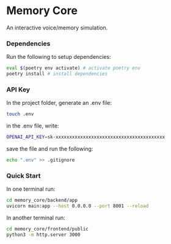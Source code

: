 # Memory Core
An interactive voice/memory simulation.

### Dependencies
Run the following to setup dependencies:
```bash
eval $(poetry env activate) # activate poetry env
poetry install # install dependencies
```
### API Key
In the project folder, generate an .env file:
```bash
touch .env
```
in the .env file, write:
```bash
OPENAI_API_KEY=sk-xxxxxxxxxxxxxxxxxxxxxxxxxxxxxxxxxxxxxxxx
```
save the file and run the following:
```bash
echo ".env" >> .gitignore
```
### Quick Start
In one terminal run:
```bash
cd memory_core/backend/app
uvicorn main:app --host 0.0.0.0 --port 8001 --reload
```
In another terminal run:
```bash
cd memory_core/frontend/public
python3 -m http.server 3000
```